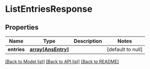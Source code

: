 # ListEntriesResponse

## Properties
Name | Type | Description | Notes
------------ | ------------- | ------------- | -------------
**entries** | [**array[AnsEntry]**](AnsEntry.md) |  | [default to null]

[[Back to Model list]](../README.md#documentation-for-models) [[Back to API list]](../README.md#documentation-for-api-endpoints) [[Back to README]](../README.md)


